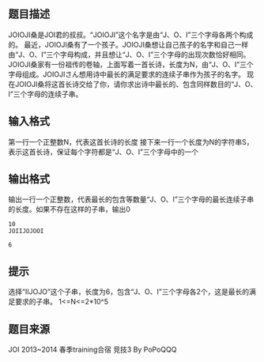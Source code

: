 


## 题目描述
JOIOJI桑是JOI君的叔叔。“JOIOJI”这个名字是由“J、O、I”三个字母各两个构成的。
最近，JOIOJI桑有了一个孩子。JOIOJI桑想让自己孩子的名字和自己一样由“J、O、I”三个字母构成，并且想让“J、O、I”三个字母的出现次数恰好相同。
JOIOJI桑家有一份祖传的卷轴，上面写着一首长诗，长度为N，由“J、O、I”三个字母组成。JOIOJIさん想用诗中最长的满足要求的连续子串作为孩子的名字。
现在JOIOJI桑将这首长诗交给了你，请你求出诗中最长的、包含同样数目的“J、O、I”三个字母的连续子串。
## 输入格式
第一行一个正整数N，代表这首长诗的长度
接下来一行一个长度为N的字符串S，表示这首长诗，保证每个字符都是“J、O、I”三个字母中的一个
## 输出格式
输出一行一个正整数，代表最长的包含等数量“J、O、I”三个字母的最长连续子串的长度。如果不存在这样的子串，输出0

```input1
10
JOIIJOJOOI

```

```output1
6
```

## 提示
选择“IIJOJO”这个子串，长度为6，包含“J、O、I”三个字母各2个，这是最长的满足要求的子串。
1<=N<=2*10^5
## 题目来源
JOI 2013~2014 春季training合宿 竞技3 By PoPoQQQ


